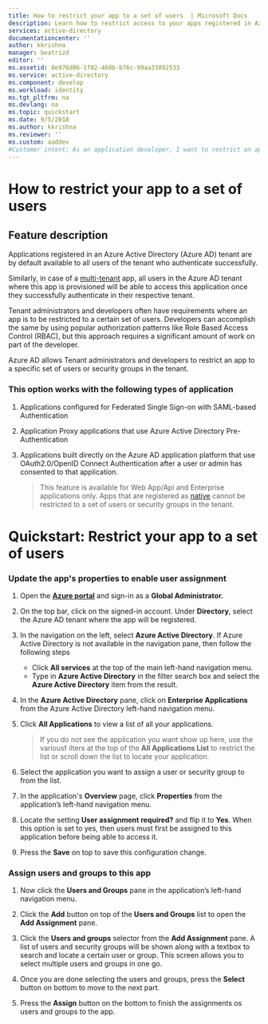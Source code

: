 ```yaml
---
title: How to restrict your app to a set of users  | Microsoft Docs 
description: Learn how to restrict access to your apps registered in Azure AD to selected set of users.
services: active-directory
documentationcenter: ''
author: kkrishna
manager: beatrizd
editor: ''
ms.assetid: 8e976d06-1f02-460b-b76c-99aa33892533
ms.service: active-directory
ms.component: develop
ms.workload: identity
ms.tgt_pltfrm: na
ms.devlang: na
ms.topic: quickstart
ms.date: 9/5/2018
ms.author: kkrishna
ms.reviewer: ''
ms.custom: aaddev
#Customer intent: As an application developer, I want to restrict an application that I have registred in Azure AD to a select set of users available in my Azure AD tenant
---
```

# How to restrict your app to a set of users

## Feature description

Applications registered in an Azure Active Directory (Azure AD) tenant are by default available to all users of the tenant who authenticate successfully.

Similarly, in case of a [multi-tenant](https://docs.microsoft.com/en-us/azure/active-directory/develop/howto-convert-app-to-be-multi-tenant) app, all users in the Azure AD tenant where this app is provisioned will be able to access this application once they successfully authenticate in their respective tenant.

Tenant administrators and developers often have requirements where an app is to be restricted to a certain set of users. Developers can accomplish the same by using popular authorization patterns like Role Based Access Control (RBAC), but this approach requires a significant amount of work on part of the developer.

Azure AD allows Tenant administrators and developers to restrict an app to a specific set of users or security groups in the tenant.

### This option works with the following types of application

1. Applications configured for Federated Single Sign-on with SAML-based Authentication

1. Application Proxy applications that use Azure Active Directory Pre-Authentication

1. Applications built directly on the Azure AD application platform that use OAuth2.0/OpenID Connect Authentication after a user or admin has consented to that application.
     >This feature is available for Web App/Api and Enterprise applications only. Apps that are registered as [native](https://docs.microsoft.com/en-us/azure/active-directory/develop/quickstart-v1-integrate-apps-with-azure-ad) cannot be restricted to a set of users or security groups in the tenant.

# Quickstart: Restrict your app to a set of users

### Update the app's properties to enable user assignment

1. Open the [**Azure portal**](https://portal.azure.com/) and sign-in as a **Global Administrator.**

1. On the top bar, click on the signed-in account. Under **Directory**, select the Azure AD tenant where the app will be registered.

1. In the navigation on the left, select **Azure Active Directory**. If Azure Active Directory is not available in the navigation pane, then follow the following steps
    * Click **All services** at the top of the main left-hand navigation menu.
    * Type in **Azure Active Directory** in the filter search box and select the **Azure Active Directory** item from the result.

1. In the **Azure Active Directory** pane, click on **Enterprise Applications** from the Azure Active Directory left-hand navigation menu.

1. Click **All Applications** to view a list of all your applications.

    > If you do not see the application you want show up here, use the variousf ilters at the top of the **All Applications List** to restrict the list or scroll down the list to locate your application.

1. Select the application you want to assign a user or security group to from the list.

1. In the application's **Overview** page, click **Properties** from the application’s left-hand navigation menu.

1. Locate the setting **User assignment required?** and flip it to **Yes**. When this option is set to yes, then users must first be assigned to this application before being able to access it.

1. Press the **Save** on top to save this configuration change.

### Assign users and groups to this app

1. Now click the **Users and Groups** pane in the application’s left-hand navigation menu.

1. Click the **Add** button on top of the **Users and Groups** list to open the **Add Assignment** pane.

1. Click the **Users and groups** selector from the **Add Assignment** pane. A list of users and security groups will be shown along with a textbox to search and locate a certain user or group. This screen allows you to select multiple users and groups in one go.

1. Once you are done selecting the users and groups, press the **Select** button on bottom to move to the next part.

1. Press the **Assign** button on the bottom to finish the assignments os users and groups to the app.
